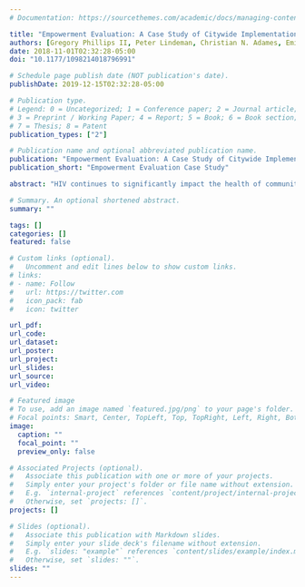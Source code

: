 ```yaml
---
# Documentation: https://sourcethemes.com/academic/docs/managing-content/

title: "Empowerment Evaluation: A Case Study of Citywide Implementation Within an HIV Prevention Context"
authors: [Gregory Phillips II, Peter Lindeman, Christian N. Adames, Emily Bettin, Christopher Bayston, Patrick Stonehouse, David Kern, Amy K. Johnson, C. Hendricks Brown, George Greene]
date: 2018-11-01T02:32:28-05:00
doi: "10.1177/1098214018796991"

# Schedule page publish date (NOT publication's date).
publishDate: 2019-12-15T02:32:28-05:00

# Publication type.
# Legend: 0 = Uncategorized; 1 = Conference paper; 2 = Journal article;
# 3 = Preprint / Working Paper; 4 = Report; 5 = Book; 6 = Book section;
# 7 = Thesis; 8 = Patent
publication_types: ["2"]

# Publication name and optional abbreviated publication name.
publication: "Empowerment Evaluation: A Case Study of Citywide Implementation Within an HIV Prevention Context"
publication_short: "Empowerment Evaluation Case Study"

abstract: "HIV continues to significantly impact the health of communities, particularly affecting racially and ethnically diverse men who have sex with men and transgender women. In response, health departments often fund a number of community organizations to provide each of these subgroups with comprehensive and culturally responsive services. To this point, evaluators have focused on individual interventions but have largely overlooked the complex environment in which these interventions are implemented, including other programs funded to do similar work. The Evaluation Center was funded by the City of Chicago in 2015 to conduct a citywide evaluation of all HIV prevention programming. This article will describe our novel approach to adapt the principles and methods of the empowerment evaluation approach, to effectively engage with 20 city-funded prevention programs to collect and synthesize multisite evaluation data, and ultimately build capacity at these organizations to foster a learning-focused community."

# Summary. An optional shortened abstract.
summary: ""

tags: []
categories: []
featured: false

# Custom links (optional).
#   Uncomment and edit lines below to show custom links.
# links:
# - name: Follow
#   url: https://twitter.com
#   icon_pack: fab
#   icon: twitter

url_pdf:
url_code:
url_dataset:
url_poster:
url_project:
url_slides:
url_source:
url_video:

# Featured image
# To use, add an image named `featured.jpg/png` to your page's folder. 
# Focal points: Smart, Center, TopLeft, Top, TopRight, Left, Right, BottomLeft, Bottom, BottomRight.
image:
  caption: ""
  focal_point: ""
  preview_only: false

# Associated Projects (optional).
#   Associate this publication with one or more of your projects.
#   Simply enter your project's folder or file name without extension.
#   E.g. `internal-project` references `content/project/internal-project/index.md`.
#   Otherwise, set `projects: []`.
projects: []

# Slides (optional).
#   Associate this publication with Markdown slides.
#   Simply enter your slide deck's filename without extension.
#   E.g. `slides: "example"` references `content/slides/example/index.md`.
#   Otherwise, set `slides: ""`.
slides: ""
---
```


